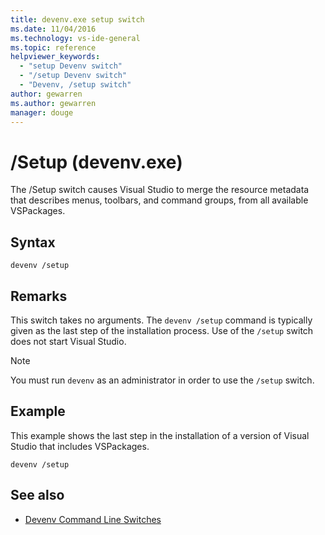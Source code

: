 ```yaml
---
title: devenv.exe setup switch
ms.date: 11/04/2016
ms.technology: vs-ide-general
ms.topic: reference
helpviewer_keywords:
  - "setup Devenv switch"
  - "/setup Devenv switch"
  - "Devenv, /setup switch"
author: gewarren
ms.author: gewarren
manager: douge
---
```

# /Setup (devenv.exe)

The /Setup switch causes Visual Studio to merge the resource metadata that describes menus, toolbars, and command groups, from all available VSPackages.

## Syntax

```shell
devenv /setup
```

## Remarks

This switch takes no arguments. The `devenv /setup` command is typically given as the last step of the installation process. Use of the `/setup` switch does not start Visual Studio.

> [!NOTE]
> You must run `devenv` as an administrator in order to use the `/setup` switch.

## Example

This example shows the last step in the installation of a version of Visual Studio that includes VSPackages.

```shell
devenv /setup
```

## See also

- [Devenv Command Line Switches](../../ide/reference/devenv-command-line-switches.md)